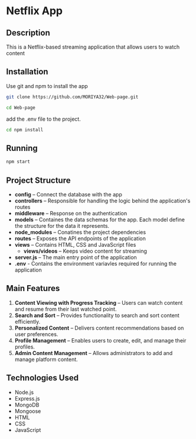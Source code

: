 # Netflix App

## Description
This is a Netflix-based streaming application that allows users to watch content

## Installation

Use git and npm to install the app

```bash
git clone https://github.com/MORIYA32/Web-page.git
```
```bash
cd Web-page
```

add the .env file to the project.
```bash
cd npm install
```

## Running

```bash
npm start
```

## Project Structure

- **config** – Connect the database with the app  
- **controllers** – Responsible for handling the logic behind the application's routes  
- **middleware** – Response on the authentication  
- **models** – Containes the data schemas for the app. Each model define the structure for the data it represents.  
- **node_modules** – Conatines the project dependencies  
- **routes** – Exposes the API endpoints of the application  
- **views** – Contains HTML, CSS and JavaScript files  
  - **views/videos** – Keeps video content for streaming  
- **server.js** – The main entry point of the application
- **.env** - Contains the environment variavles required for running the application

## Main Features

1. **Content Viewing with Progress Tracking** – Users can watch content and resume from their last watched point.   
2. **Search and Sort** – Provides functionality to search and sort content efficiently.  
3. **Personalized Content** – Delivers content recommendations based on user preferences.  
4. **Profile Management** – Enables users to create, edit, and manage their profiles.  
5. **Admin Content Management** – Allows administrators to add and manage platform content.

## Technologies Used

- Node.js
- Express.js
- MongoDB
- Mongoose
- HTML
- CSS
- JavaScript